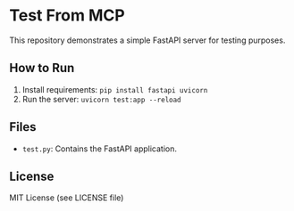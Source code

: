 # Test From MCP

This repository demonstrates a simple FastAPI server for testing purposes.

## How to Run

1. Install requirements: `pip install fastapi uvicorn`
2. Run the server: `uvicorn test:app --reload`

## Files
- `test.py`: Contains the FastAPI application.

## License
MIT License (see LICENSE file)
